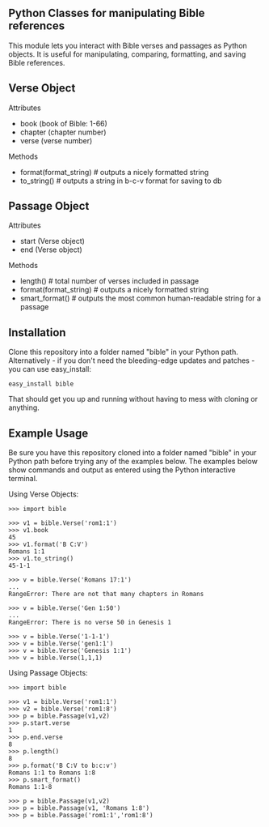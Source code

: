 Python Classes for manipulating Bible references
------------------------------------------------
This module lets you interact with Bible verses and passages as Python
objects. It is useful for manipulating, comparing, formatting, and saving
Bible references.


Verse Object
------------
Attributes

* book (book of Bible: 1-66)
* chapter (chapter number)
* verse (verse number)

Methods

* format(format_string)  # outputs a nicely formatted string
* to_string()  # outputs a string in b-c-v format for saving to db


Passage Object
--------------
Attributes

* start (Verse object)
* end (Verse object)

Methods

* length()  # total number of verses included in passage
* format(format_string)  # outputs a nicely formatted string
* smart_format()  # outputs the most common human-readable string for a passage


Installation
------------
Clone this repository into a folder named "bible" in your Python path. Alternatively -
if you don't need the bleeding-edge updates and patches - you can use easy_install:

    easy_install bible

That should get you up and running without having to mess with cloning or anything.


Example Usage
-------------
Be sure you have this repository cloned into a folder named "bible" in your
Python path before trying any of the examples below. The examples below show
commands and output as entered using the Python interactive terminal.

Using Verse Objects:

    >>> import bible
    
    >>> v1 = bible.Verse('rom1:1')
    >>> v1.book
    45
    >>> v1.format('B C:V')
    Romans 1:1
    >>> v1.to_string()
    45-1-1
    
    >>> v = bible.Verse('Romans 17:1')
    ...
    RangeError: There are not that many chapters in Romans
    
    >>> v = bible.Verse('Gen 1:50')
    ...
    RangeError: There is no verse 50 in Genesis 1
    
    >>> v = bible.Verse('1-1-1')
    >>> v = bible.Verse('gen1:1')
    >>> v = bible.Verse('Genesis 1:1')
    >>> v = bible.Verse(1,1,1)

Using Passage Objects:
    
    >>> import bible
    
    >>> v1 = bible.Verse('rom1:1')
    >>> v2 = bible.Verse('rom1:8')
    >>> p = bible.Passage(v1,v2)
    >>> p.start.verse
    1
    >>> p.end.verse
    8
    >>> p.length()
    8
    >>> p.format('B C:V to b:c:v')
    Romans 1:1 to Romans 1:8
    >>> p.smart_format()
    Romans 1:1-8
        
    >>> p = bible.Passage(v1,v2)
    >>> p = bible.Passage(v1, 'Romans 1:8')
    >>> p = bible.Passage('rom1:1','rom1:8')
